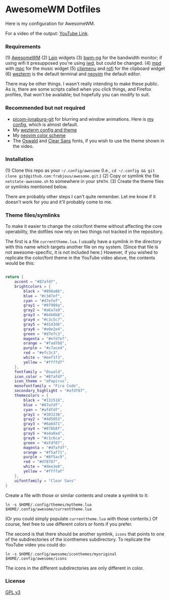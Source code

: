 # AwesomeWM Dotfiles

Here is my configuration for AwesomeWM.

For a video of the output: [YouTube Link](https://www.youtube.com/watch?v=YmlSYy_2CRY).

### Requirements

(1) [AwesomeWM](https://awesomewm.org/)
(2) [Lain](https://github.com/lcpz/lain) widgets
(3) [bwm-ng](https://www.gropp.org/?id=projects&sub=bwm-ng) for the bandwidth monitor; if using wifi it presupposed you're using [iwd](https://iwd.wiki.kernel.org/), but could be changed.
(4) [mpd](https://www.musicpd.org/) with [mpc](https://www.musicpd.org/clients/mpc/) for the music widget
(5) [clipmenu](https://github.com/cdown/clipmenu) and [rofi](https://github.com/davatorium/rofi) for the clipboard widget
(6) [wezterm](https://wezfurlong.org/wezterm/) is the default terminal and [neovim](https://neovim.io/) the default editor.

There may be other things. I wasn't really intending to make these public. As is, there are some scripts called when you click things, and Firefox profiles, that won't be available; but hopefully you can modify to suit.

### Recommended but not required

+ [picom-jonaburg-git](https://github.com/jonaburg/picom) for blurring and window animations. Here is [my config](https://gist.github.com/frabjous/84ca0936309d39f9b796875696998acf), which is almost default.
+ My [wezterm config and theme](https://gist.github.com/frabjous/28263aadd401ebca85e693b766537379)
+ My [neovim color scheme](https://gist.github.com/frabjous/c1abf158657bcc3fc30cfeccb80eb5c0)
+ The [Oswald](https://fonts.google.com/specimen/Oswald) and [Clear Sans](https://github.com/intel/clear-sans) fonts, if you wish to use the theme shown in the video.

### Installation

(1) Clone this repo as your `~/.config/awesome` (I.e., `cd ~/.config && git clone git@github.com:frabjous/awesome.git`.)
(2) Copy or symlink the file `netstate-awesome.sh` to somewhere in your `$PATH`.
(3) Create the theme files or symlinks mentioned below.

There are probably other steps I can't quite remember. Let me know if it doesn't work for you and it'll probably come to me.

### Theme files/symlinks

To make it easier to change the color/font theme without affecting the core operability, the dotfiles now rely on two things not tracked in the repository.

The first is a file `currenttheme.lua`. I usually have a symlink in the directory with this name which targets another file on my system. (Since that file is not awesome-specific, it is not included here.) However, if you wished to replicate the color/font theme in the YouTube video above, the contents would be this:

```lua

return {
    accent = "#87afdf",
    brightcolors = {
        black = "#898a8b",
        blue = "#c3d7ef",
        cyan = "#d7efef",
        gray1 = "#97989a",
        gray2 = "#a6a7a9",
        gray3 = "#b4b6b8",
        gray4 = "#c3c5c7",
        gray5 = "#d1d3d6",
        gray6 = "#e0e2e4",
        green = "#d7efc3",
        magenta = "#efd7ef",
        orange = "#fad7b8",
        purple = "#c7ace4",
        red = "#efc3c3",
        white = "#eef1f3",
        yellow = "#ffffd7"
    },
    fontfamily = "Oswald",
    icon_color = "#87afdf",
    icon_theme = "ePapirus",
    monofontfamily = "Fira Code",
    secondary_highlight = "#afdf87",
    themecolors = {
        black = "#131518",
        blue = "#87afdf",
        cyan = "#afdfdf",
        gray1 = "#303236",
        gray2 = "#4d5053",
        gray3 = "#6a6d71",
        gray4 = "#878b8f",
        gray5 = "#a4a8ad",
        gray6 = "#c1c6ca",
        green = "#afdf87",
        magenta = "#dfafdf",
        orange = "#f5af71",
        purple = "#8f5ac9",
        red = "#df8787",
        white = "#dee3e8",
        yellow = "#ffffaf"
    },
    uifontfamily = "Clear Sans"
}
```
Create a file with those or similar contents and create a symlink to it:

```
ln -s $HOME/.config/themes/mytheme.lua $HOME/.config/awesome/currenttheme.lua
```
(Or you could simply populate `currenttheme.lua` with those contents.) Of course, feel free to use different colors or fonts if you prefer.

The second is that there should be another symlink, `icons` that points to one of the subdirectories of the iconthemes subdirectory. To replicate the YouTube video you could do:

```
ln -s $HOME/.config/awesome/iconthemes/myoriginal $HOME/.config/awesome/icons
```
The icons in the different subdirectories are only different in color.

### License

[GPL v3](https://www.gnu.org/licenses/gpl-3.0.en.html)
